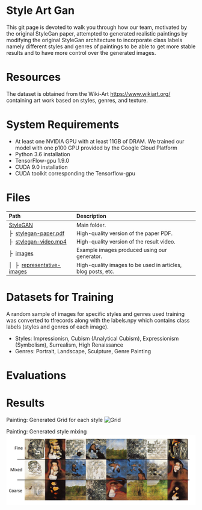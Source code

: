 # Style Art Gan

This git page is devoted to walk you through how our team, motivated by the original StyleGan paper, attempted to generated realistic paintings by modifying the original StyleGan architecture to incorporate class labels namely different styles and genres of paintings to be able to get more stable results and to have more control over the generated images.


# Resources

The dataset is obtained from the Wiki-Art https://www.wikiart.org/ containing art work based on styles, genres, and texture. 

# System Requirements

* At least one NVIDIA GPU with at least 11GB of DRAM. We trained our model with one p100 GPU provided by the Google Cloud Platform
* Python 3.6 installation 
* TensorFlow-gpu 1.9.0 
* CUDA 9.0 installation
* CUDA toolkit corresponding the Tensorflow-gpu

# Files
| Path | Description
| :--- | :----------
| [StyleGAN](http://stylegan.xyz/drive) | Main folder.
| &boxvr;&nbsp; [stylegan-paper.pdf](https://drive.google.com/open?id=1v-HkF3Ehrpon7wVIx4r5DLcko_U_V6Lt) | High-quality version of the paper PDF.
| &boxvr;&nbsp; [stylegan-video.mp4](https://drive.google.com/open?id=1uzwkZHQX_9pYg1i0d1Nbe3D9xPO8-qBf) | High-quality version of the result video.
| &boxvr;&nbsp; [images](https://drive.google.com/open?id=1-l46akONUWF6LCpDoeq63H53rD7MeiTd) | Example images produced using our generator.
| &boxv;&nbsp; &boxvr;&nbsp; [representative-images](https://drive.google.com/open?id=1ToY5P4Vvf5_c3TyUizQ8fckFFoFtBvD8) | High-quality images to be used in articles, blog posts, etc.


# Datasets for Training

A random sample of images for specific styles and genres used training was converted to tfrecords along with the labels.npy which contains class labels (styles and genres of each image).

* Styles: Impressionisn, Cubism (Analytical Cubism), Expressionism (Symbolism), Surrealism, High Renaissance
* Genres: Portrait, Landscape, Sculpture, Genre Painting

# Evaluations



# Results

Painting: Generated Grid for each style
![Grid](https://github.com/boistud/StyleArtGan/blob/master/Results/grid_edited.png)

Painting: Generated style mixing
![Style Mixing](https://github.com/boistud/StyleArtGan/blob/master/Results/mixing_edited.png)

